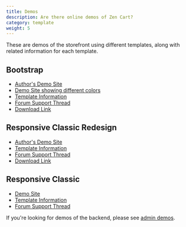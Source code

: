 ```yaml
---
title: Demos
description: Are there online demos of Zen Cart?
category: template
weight: 5
---
```


These are demos of the storefront using different templates, along with related information for each template.

## Bootstrap 
- [Author's Demo Site](https://zc210.vinosdefrutastropicales.com/)
- [Demo Site showing different colors](https://jeandret.com/)
- [Template Information](/user/template/bootstrap/) 
- [Forum Support Thread](https://www.zen-cart.com/showthread.php?223910)
- [Download Link](https://www.zen-cart.com/downloads.php?do=file&id=2191)

## Responsive Classic Redesign
- [Author's Demo Site](https://www.zencartdemo.com/)
- [Template Information](/user/template/responsive_classic_redesign/)
- [Forum Support Thread](https://www.zen-cart.com/showthread.php?230683)
- [Download Link](https://www.zen-cart.com/downloads.php?do=file&id=2403)

## Responsive Classic 
- [Demo Site](https://thatsoftwareguy2.com/thatsoft_demo_5/)
- [Template Information](/user/template/responsive_classic/)
- [Forum Support Thread](https://www.zen-cart.com/showthread.php?219735)

If you're looking for demos of the backend, please see [admin demos](/user/admin/demos/).
